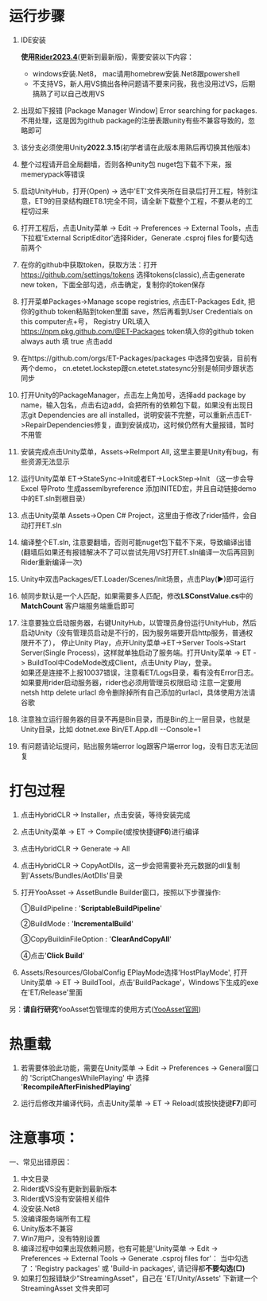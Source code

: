 # 运行步骤
1. IDE安装

   **使用[Rider2023.4](https://www.jetbrains.com/zh-cn/rider/)**(更新到最新版)，需要安装以下内容：
   - windows安装.Net8， mac请用homebrew安装.Net8跟powershell  
   - 不支持VS，新人用VS搞出各种问题请不要来问我，我也没用过VS，后期搞熟了可以自己改用VS  

2.  出现如下报错   [Package Manager Window] Error searching for packages.  不用处理，这是因为github package的注册表跟unity有些不兼容导致的，忽略即可 
   
3. 该分支必须使用Unity**2022.3.15**(初学者请在此版本用熟后再切换其他版本)  
   
4. 整个过程请开启全局翻墙，否则各种unity包 nuget包下载不下来，报memerypack等错误  

5. 启动UnityHub，打开(Open) -> 选中'ET'文件夹所在目录后打开工程，特别注意，ET9的目录结构跟ET8.1完全不同，请全新下载整个工程，不要从老的工程切过来  

6. 打开工程后，点击Unity菜单 -> Edit -> Preferences -> External Tools，点击下拉框'External ScriptEditor'选择Rider，Generate .csproj files for要勾选前两个  
   
7. 在你的github中获取token，获取方法：打开 https://github.com/settings/tokens 选择tokens(classic),点击generate new token，下面全部勾选，点击确定，复制你的token保存
   
8. 打开菜单Packages->Manage scope registries, 点击ET-Packages Edit, 把你的github token粘贴到token里面 save，然后再看到User Credentials on this computer点+号，
   Registry URL填入 https://npm.pkg.github.com/@ET-Packages
   token填入你的github token  
   always auth 填 true
   点击add

9. 在https://github.com/orgs/ET-Packages/packages 中选择包安装，目前有两个demo， cn.etetet.lockstep跟cn.etetet.statesync分别是帧同步跟状态同步
   
10. 打开Unity的PackageManager，点击左上角加号，选择add package by name，输入包名，点击右边add，会把所有的依赖包下载，如果没有出现日志git Dependencies are all installed，说明安装不完整，可以重新点击ET->RepairDependencies修复，直到安装成功，这时候仍然有大量报错，暂时不用管  
    
11. 安装完成点击Unity菜单，Assets->ReImport All, 这里主要是Unity有bug，有些资源无法显示  

12. 运行Unity菜单 ET->StateSync->Init或者ET->LockStep->Init （这一步会导Excel 导Proto 生成assemlbyreference 添加INITED宏，并且自动链接demo中的ET.sln到根目录）
    
13. 点击Unity菜单 Assets->Open C# Project，这里由于修改了rider插件，会自动打开ET.sln
    
14. 编译整个ET.sln, 注意要翻墙，否则可能nuget包下载不下来，导致编译出错(翻墙后如果还有报错解决不了可以尝试先用VS打开ET.sln编译一次后再回到Rider重新编译一次)

15. Unity中双击Packages/ET.Loader/Scenes/Init场景，点击Play(▶)即可运行

16. 帧同步默认是一个人匹配，如果需要多人匹配，修改**LSConstValue.cs**中的**MatchCount** 客户端服务端重启即可

17. 注意要独立启动服务器，右键UnityHub，以管理员身份运行UnityHub，然后启动Unity（没有管理员启动是不行的，因为服务端要开启http服务，普通权限开不了），
   停止Unity Play，点开Unity菜单->ET->Server Tools->Start Server(Single Process)，这样就单独启动了服务端。打开Unity菜单 -> ET -> BuildTool中CodeMode改成Client，点击Unity Play，登录。  
   如果还是连接不上报10037错误，注意看ET/Logs目录，看有没有Error日志。 如果要用rider启动服务器，rider也必须用管理员权限启动
   注意一定要用 netsh http delete urlacl 命令删除掉所有自己添加的urlacl，具体使用方法请谷歌

18. 注意独立运行服务器的目录不再是Bin目录，而是Bin的上一层目录，也就是Unity目录，比如 dotnet.exe Bin/ET.App.dll --Console=1

19. 有问题请论坛提问，贴出服务端error log跟客户端error log，没有日志无法回复

# 打包过程
1. 点击HybridCLR -> Installer，点击安装，等待安装完成

2. 点击Unity菜单 -> ET -> Compile(或按快捷键**F6**)进行编译

3. 点击HybridCLR -> Generate -> All

4. 点击HybridCLR -> CopyAotDlls，这一步会把需要补充元数据的dll复制到'Assets/Bundles/AotDlls'目录

5. 打开YooAsset -> AssetBundle Builder窗口，按照以下步骤操作:

   ①BuildPipeline : '**ScriptableBuildPipeline**'

   ②BuildMode : '**IncrementalBuild**'

   ③CopyBuildinFileOption : '**ClearAndCopyAll**'

   ④点击'**Click Build**'

6. Assets/Resources/GlobalConfig EPlayMode选择'HostPlayMode', 打开Unity菜单 -> ET -> BuildTool，点击'BuildPackage'，Windows下生成的exe在'ET/Release'里面

另：**请自行研究**YooAsset包管理库的使用方式([YooAsset官网](https://www.yooasset.com/))

# 热重载
1. 若需要体验此功能，需要在Unity菜单 -> Edit -> Preferences -> General窗口的 'ScriptChangesWhilePlaying' 中 选择 '**RecompileAfterFinishedPlaying**'

2. 运行后修改并编译代码，点击Unity菜单 -> ET -> Reload(或按快捷键**F7**)即可

# 注意事项：

一、常见出错原因：
1. 中文目录
2. Rider或VS没有更新到最新版本
3. Rider或VS没有安装相关组件
4. 没安装.Net8
5. 没编译服务端所有工程
6. Unity版本不兼容
7. Win7用户，没有特别设置
8. 编译过程中如果出现依赖问题，也有可能是'Unity菜单 -> Edit -> Preferences -> External Tools -> Generate .csproj files for'：
   当中勾选了：'Registry packages' 或 'Build-in packages', 请记得都**不要勾选(□)**
9. 如果打包报错缺少"StreamingAsset"，自己在 'ET/Unity/Assets' 下新建一个 StreamingAsset 文件夹即可
